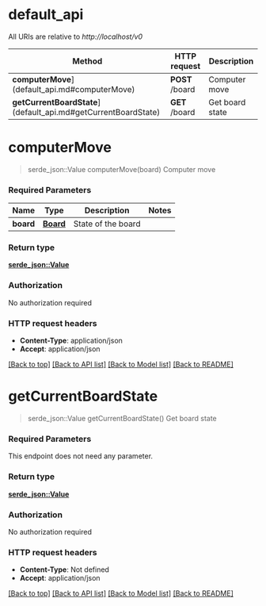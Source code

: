# default_api

All URIs are relative to *http://localhost/v0*

Method | HTTP request | Description
------------- | ------------- | -------------
**computerMove**](default_api.md#computerMove) | **POST** /board | Computer move
**getCurrentBoardState**](default_api.md#getCurrentBoardState) | **GET** /board | Get board state


# **computerMove**
> serde_json::Value computerMove(board)
Computer move

### Required Parameters

Name | Type | Description  | Notes
------------- | ------------- | ------------- | -------------
  **board** | [**Board**](Board.md)| State of the board | 

### Return type

[**serde_json::Value**](object.md)

### Authorization

No authorization required

### HTTP request headers

 - **Content-Type**: application/json
 - **Accept**: application/json

[[Back to top]](#) [[Back to API list]](../README.md#documentation-for-api-endpoints) [[Back to Model list]](../README.md#documentation-for-models) [[Back to README]](../README.md)

# **getCurrentBoardState**
> serde_json::Value getCurrentBoardState()
Get board state

### Required Parameters
This endpoint does not need any parameter.

### Return type

[**serde_json::Value**](object.md)

### Authorization

No authorization required

### HTTP request headers

 - **Content-Type**: Not defined
 - **Accept**: application/json

[[Back to top]](#) [[Back to API list]](../README.md#documentation-for-api-endpoints) [[Back to Model list]](../README.md#documentation-for-models) [[Back to README]](../README.md)

